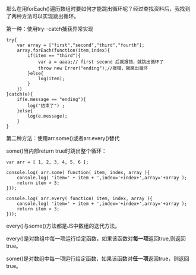 那么在用forEach()遍历数组时要如何才能跳出循环呢？经过查找资料后，我找到了两种方法可以实现跳出循环。

第一种：使用try···catch捕获异常实现
```
try{
    var array = ["first","second","third","fourth"];
    array.forEach(function(item,index){
        if(item == "third"){
            var a = aaaa;// first second 后就报错，就跳出循环了
            throw new Error("ending");//报错，就跳出循环
        }else{
        	log(item);
        }
    })
}catch(e){
    if(e.message == "ending"){
    	log("结束了") ;
    }else{
    	log(e.message);
    }
}
```
第二种方法：使用arr.some()或者arr.every()替代

some()当内部return true时跳出整个循环：

```
var arr = [ 1, 2, 3, 4, 5, 6 ]; 
 
console.log( arr.some( function( item, index, array ){ 
    console.log( 'item=' + item + ',index='+index+',array='+array ); 
    return item > 3; 
})); 
 
console.log( arr.every( function( item, index, array ){ 
    console.log( 'item=' + item + ',index='+index+',array='+array ); 
    return item > 3; 
}));
```

every()与some()方法都是JS中数组的迭代方法。

every()是对数组中每一项运行给定函数，如果该函数对**每一项**返回true,则返回true。

some()是对数组中每一项运行给定函数，如果该函数对**任一项**返回true，则返回true。

